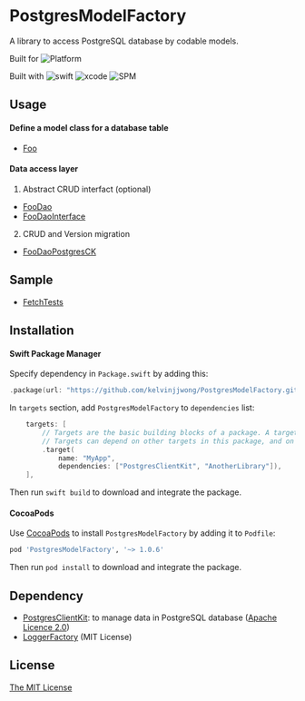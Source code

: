 # PostgresModelFactory

A library to access PostgreSQL database by codable models.

Built for  ![Platform](https://img.shields.io/badge/platform-macOS%2011%20+-ff7711.svg)

Built with ![swift](https://img.shields.io/badge/Swift-5-blue) ![xcode](https://img.shields.io/badge/Xcode-14.3-blue) ![SPM](https://img.shields.io/badge/SPM-ff7711)

## Usage

#### Define a model class for a database table

- [Foo](https://github.com/kelvinjjwong/PostgresModelApp/blob/master/PostgresModelApp/Data/DBO/Foo.swift)

#### Data access layer

1. Abstract CRUD interfact (optional)

- [FooDao](https://github.com/kelvinjjwong/PostgresModelApp/blob/master/PostgresModelApp/Data/DAO/FooDao.swift)
- [FooDaoInterface](https://github.com/kelvinjjwong/PostgresModelApp/blob/master/PostgresModelApp/Data/DAO/FooDaoInterface.swift)

2. CRUD and Version migration

- [FooDaoPostgresCK](https://github.com/kelvinjjwong/PostgresModelApp/blob/master/PostgresModelApp/Data/DAO/FooDaoPostgresCK.swift)

## Sample

- [FetchTests](https://github.com/kelvinjjwong/PostgresModelFactory/blob/master/Tests/PostgresModelFactoryTests/FetchTests.swift)


## Installation

#### Swift Package Manager

Specify dependency in `Package.swift` by adding this:

```swift
.package(url: "https://github.com/kelvinjjwong/PostgresModelFactory.git", .upToNextMajor(from: "1.0.6"))
```

In `targets` section, add `PostgresModelFactory` to `dependencies` list:

```swift
    targets: [
        // Targets are the basic building blocks of a package. A target can define a module or a test suite.
        // Targets can depend on other targets in this package, and on products in packages this package depends on.
        .target(
            name: "MyApp",
            dependencies: ["PostgresClientKit", "AnotherLibrary"]),
    ],
```

Then run `swift build` to download and integrate the package.

#### CocoaPods

Use [CocoaPods](http://cocoapods.org/) to install `PostgresModelFactory` by adding it to `Podfile`:

```ruby
pod 'PostgresModelFactory', '~> 1.0.6'
```

Then run `pod install` to download and integrate the package.


## Dependency

- [PostgresClientKit](https://github.com/codewinsdotcom/PostgresClientKit): to manage data in PostgreSQL database ([Apache Licence 2.0](https://github.com/codewinsdotcom/PostgresClientKit/blob/master/LICENSE))
- [LoggerFactory](https://github.com/kelvinjjwong/LoggerFactory) (MIT License)

## License

[The MIT License](LICENSE)
